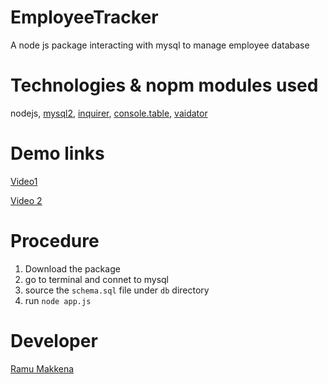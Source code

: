 # EmployeeTracker
A node js package interacting with mysql to manage employee database

# Technologies & nopm modules used
nodejs, [mysql2](https://www.npmjs.com/package/mysql2), [inquirer](https://www.npmjs.com/package/inquirer), [console.table](https://www.npmjs.com/package/console.table), [vaidator](https://www.npmjs.com/package/validator)

# Demo links
[Video1](https://drive.google.com/file/d/1y2OGbpiG-f3ve4b8ZTy1JMrOaRwJmgjR/view)

[Video 2](https://drive.google.com/file/d/1EAkn92WEE5RSbYMyG78L21jN9dEdfSI1/view)

# Procedure
1. Download the package
2. go to terminal and connet to mysql
3. source the `schema.sql` file under `db` directory
4. run `node app.js`

# Developer
[Ramu Makkena](https://github.com/RamuMakkena/)